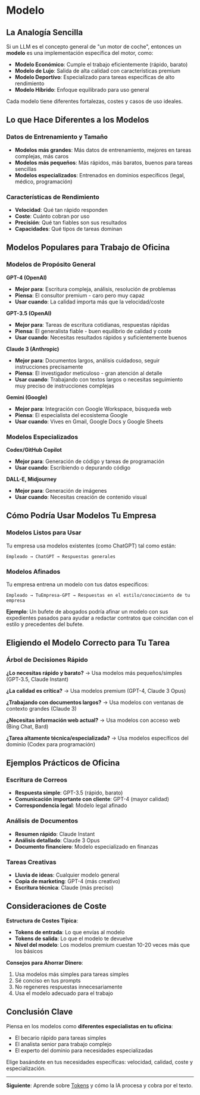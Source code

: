 # Modelo

## La Analogía Sencilla

Si un LLM es el concepto general de "un motor de coche", entonces un **modelo** es una implementación específica del motor, como:

- **Modelo Económico**: Cumple el trabajo eficientemente (rápido, barato)
- **Modelo de Lujo**: Salida de alta calidad con características premium
- **Modelo Deportivo**: Especializado para tareas específicas de alto rendimiento
- **Modelo Híbrido**: Enfoque equilibrado para uso general

Cada modelo tiene diferentes fortalezas, costes y casos de uso ideales.

## Lo que Hace Diferentes a los Modelos

### Datos de Entrenamiento y Tamaño
- **Modelos más grandes**: Más datos de entrenamiento, mejores en tareas complejas, más caros
- **Modelos más pequeños**: Más rápidos, más baratos, buenos para tareas sencillas
- **Modelos especializados**: Entrenados en dominios específicos (legal, médico, programación)

### Características de Rendimiento
- **Velocidad**: Qué tan rápido responden
- **Coste**: Cuánto cobran por uso
- **Precisión**: Qué tan fiables son sus resultados
- **Capacidades**: Qué tipos de tareas dominan

## Modelos Populares para Trabajo de Oficina

### Modelos de Propósito General

**GPT-4 (OpenAI)**
- **Mejor para**: Escritura compleja, análisis, resolución de problemas
- **Piensa**: El consultor premium - caro pero muy capaz
- **Usar cuando**: La calidad importa más que la velocidad/coste

**GPT-3.5 (OpenAI)**
- **Mejor para**: Tareas de escritura cotidianas, respuestas rápidas
- **Piensa**: El generalista fiable - buen equilibrio de calidad y coste
- **Usar cuando**: Necesitas resultados rápidos y suficientemente buenos

**Claude 3 (Anthropic)**
- **Mejor para**: Documentos largos, análisis cuidadoso, seguir instrucciones precisamente
- **Piensa**: El investigador meticuloso - gran atención al detalle
- **Usar cuando**: Trabajando con textos largos o necesitas seguimiento muy preciso de instrucciones complejas

**Gemini (Google)**
- **Mejor para**: Integración con Google Workspace, búsqueda web
- **Piensa**: El especialista del ecosistema Google
- **Usar cuando**: Vives en Gmail, Google Docs y Google Sheets

### Modelos Especializados

**Codex/GitHub Copilot**
- **Mejor para**: Generación de código y tareas de programación
- **Usar cuando**: Escribiendo o depurando código

**DALL-E, Midjourney**
- **Mejor para**: Generación de imágenes
- **Usar cuando**: Necesitas creación de contenido visual

## Cómo Podría Usar Modelos Tu Empresa

### Modelos Listos para Usar
Tu empresa usa modelos existentes (como ChatGPT) tal como están:
```
Empleado → ChatGPT → Respuestas generales
```

### Modelos Afinados
Tu empresa entrena un modelo con tus datos específicos:
```
Empleado → TuEmpresa-GPT → Respuestas en el estilo/conocimiento de tu empresa
```

**Ejemplo**: Un bufete de abogados podría afinar un modelo con sus expedientes pasados para ayudar a redactar contratos que coincidan con el estilo y precedentes del bufete.

## Eligiendo el Modelo Correcto para Tu Tarea

### Árbol de Decisiones Rápido

**¿Lo necesitas rápido y barato?**
→ Usa modelos más pequeños/simples (GPT-3.5, Claude Instant)

**¿La calidad es crítica?**
→ Usa modelos premium (GPT-4, Claude 3 Opus)

**¿Trabajando con documentos largos?**
→ Usa modelos con ventanas de contexto grandes (Claude 3)

**¿Necesitas información web actual?**
→ Usa modelos con acceso web (Bing Chat, Bard)

**¿Tarea altamente técnica/especializada?**
→ Usa modelos específicos del dominio (Codex para programación)

## Ejemplos Prácticos de Oficina

### Escritura de Correos
- **Respuesta simple**: GPT-3.5 (rápido, barato)
- **Comunicación importante con cliente**: GPT-4 (mayor calidad)
- **Correspondencia legal**: Modelo legal afinado

### Análisis de Documentos
- **Resumen rápido**: Claude Instant
- **Análisis detallado**: Claude 3 Opus
- **Documento financiero**: Modelo especializado en finanzas

### Tareas Creativas
- **Lluvia de ideas**: Cualquier modelo general
- **Copia de marketing**: GPT-4 (más creativo)
- **Escritura técnica**: Claude (más preciso)

## Consideraciones de Coste

**Estructura de Costes Típica**:
- **Tokens de entrada**: Lo que envías al modelo
- **Tokens de salida**: Lo que el modelo te devuelve
- **Nivel del modelo**: Los modelos premium cuestan 10-20 veces más que los básicos

**Consejos para Ahorrar Dinero**:
1. Usa modelos más simples para tareas simples
2. Sé conciso en tus prompts
3. No regeneres respuestas innecesariamente
4. Usa el modelo adecuado para el trabajo

## Conclusión Clave

Piensa en los modelos como **diferentes especialistas en tu oficina**:
- El becario rápido para tareas simples
- El analista senior para trabajo complejo
- El experto del dominio para necesidades especializadas

Elige basándote en tus necesidades específicas: velocidad, calidad, coste y especialización.

---

**Siguiente**: Aprende sobre [Tokens](./03-token.md) y cómo la IA procesa y cobra por el texto.